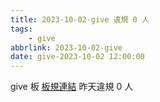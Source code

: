 ```yaml
---
title: 2023-10-02-give 違規 0 人
tags:
    - give
abbrlink: 2023-10-02-give
date: give-2023-10-02 12:00:00
---
```

give 板 [板規連結](https://www.ptt.cc/bbs/give/M.1612495900.A.C32.html)
昨天違規 0 人
